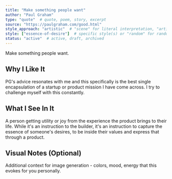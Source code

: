 ```yaml
---
title: "Make something people want"
author: "Paul Graham"
type: "quote"  # quote, poem, story, excerpt
source: "https://paulgraham.com/good.html"
style_approach: "artistic"  # "scene" for literal interpretation, "artistic" for feeling/essence/sensation
style: ["essence-of-desire"]  # specific style(s) or "random" for random selection from category
status: "active"  # active, draft, archived
---
```


Make something people want.

## Why I Like It
PG's advice resonates with me and this specifically is the best single encapsulation of a startup or product mission I have come across. I try to challenge myself with this constantly.

## What I See In It
A person getting utility or joy from the experience the product brings to their life. While it's an instruction to the builder, it's an instruction to capture the essence of someone's desires, to be inside their values and express that through a product.

## Visual Notes (Optional)
Additional context for image generation - colors, mood, energy that this evokes for you personally.